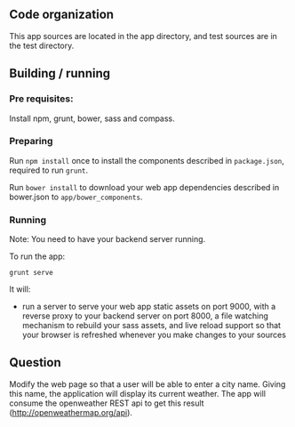 
## Code organization

This app sources are located in the app directory, and test sources are in the test directory.

## Building / running

### Pre requisites:
Install npm, grunt, bower, sass and compass.

### Preparing

Run `npm install` once to install the components described in `package.json`, required to run `grunt`.

Run `bower install` to download your web app dependencies described in bower.json to `app/bower_components`.

### Running

Note: You need to have your backend server running.

To run the app:

`grunt serve`

It will:

 - run a server to serve your web app static assets on port 9000, with a reverse proxy to your backend server on port
  8000, a file watching mechanism to rebuild your sass assets, and live reload support so that your browser is
  refreshed whenever you make changes to your sources


## Question
Modify the web page so that a user will be able to enter a city name.
Giving this name, the application will display its current weather.
The app will consume the openweather REST api to get this result (http://openweathermap.org/api).


